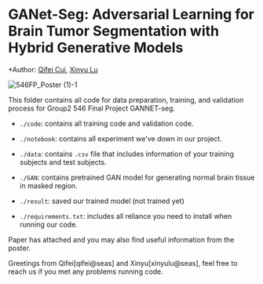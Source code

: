 # GANet-Seg: Adversarial Learning for Brain Tumor Segmentation with Hybrid Generative Models
*Author: [Qifei Cui](mailto:qifei@seas.upenn.edu), [Xinyu Lu](mailto:xinyulu@seas.upenn.edu)

![546FP_Poster (1)-1](https://github.com/user-attachments/assets/50c16910-1ca1-4cab-8353-f1b077e38b91)

This folder contains all code for data preparation, training, and validation process for Group2 546 Final Project GANNET-seg.


* `./code`: contains all training code and validation code.

* `./notebook`: contains all experiment we've down in our project.

* `./data`: contains `.csv` file that includes information of your training subjects and test subjects.

* `./GAN`: contains pretrained GAN model for generating normal brain tissue in masked region.

* `./result`: saved our trained model (not trained yet)

* `./requirements.txt`: includes all reliance you need to install when running our code.

Paper has attached and you may also find useful information from the poster.


Greetings from Qifei[qifei@seas] and Xinyu[xinyulu@seas], feel free to reach us if you met any problems running code.

